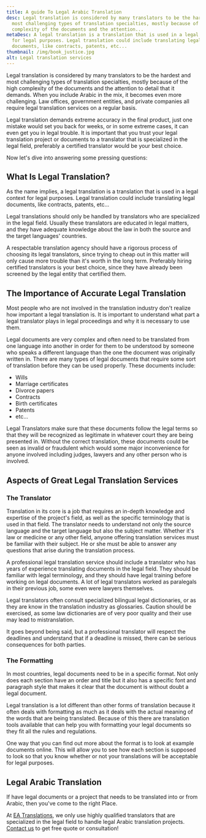 ```yaml
---
title: A guide To Legal Arabic Translation
desc: Legal translation is considered by many translators to be the hardest and
  most challenging types of translation specialties, mostly because of the high
  complexity of the documents and the attention...
metaDesc: A legal translation is a translation that is used in a legal context
  for legal purposes. Legal translation could include translating legal
  documents, like contracts, patents, etc...
thumbnail: /img/book_justice.jpg
alt: Legal translation services
---
```

Legal translation is considered by many translators to be the hardest and most challenging types of translation specialties, mostly because of the high complexity of the documents and the attention to detail that it demands. When you include Arabic in the mix, it becomes even more challenging. Law offices, government entities, and private companies all require legal translation services on a regular basis.

Legal translation demands extreme accuracy in the final product, just one mistake would set you back for weeks, or in some extreme cases, it can even get you in legal trouble. It is important that you trust your legal translation project or documents to a translator that is specialized in the legal field, preferably a certified translator would be your best choice.

Now let's dive into answering some pressing questions:

## What Is Legal Translation?

As the name implies, a legal translation is a translation that is used in a legal context for legal purposes. Legal translation could include translating legal documents, like contracts, patents, etc... 

Legal translations should only be handled by translators who are specialized in the legal field. Usually these translators are educated in legal matters, and they have adequate knowledge about the law in both the source and the target languages' countries.

A respectable translation agency should have a rigorous process of choosing its legal translators, since trying to cheap out in this matter will only cause more trouble than it's worth in the long term. Preferably hiring certified translators is your best choice, since they have already been screened by the legal entity that certified them.

## The Importance of Accurate Legal Translation

Most people who are not involved in the translation industry don't realize how important a legal translation is. It is important to understand what part a legal translator plays in legal proceedings and why it is necessary to use them.

Legal documents are very complex and often need to be translated from one language into another in order for them to be understood by someone who speaks a different language than the one the document was originally written in. There are many types of legal documents that require some sort of translation before they can be used properly. These documents include:

* Wills
* Marriage certificates
* Divorce papers
* Contracts
* Birth certificates
* Patents
* etc...

Legal Translators make sure that these documents follow the legal terms so that they will be recognized as legitimate in whatever court they are being presented in. Without the correct translation, these documents could be seen as invalid or fraudulent which would some major inconvenience for anyone involved including judges, lawyers and any other person who is involved.

## Aspects of Great Legal Translation Services

### The Translator

Translation in its core is a job that requires an in-depth knowledge and expertise of the project's field, as well as the specific terminology that is used in that field. The translator needs to understand not only the source language and the target language but also the subject matter. Whether it's law or medicine or any other field, anyone offering translation services must be familiar with their subject. He or she must be able to answer any questions that arise during the translation process.

A professional legal translation service should include a translator who has years of experience translating documents in the legal field. They should be familiar with legal terminology, and they should have legal training before working on legal documents. A lot of legal translators worked as paralegals in their previous job, some even were lawyers themselves.

Legal translators often consult specialized bilingual [](https://en.wikipedia.org/wiki/Law_dictionary "Law dictionary")legal dictionaries, or as they are know in the translation industry as glossaries. Caution should be exercised, as some law dictionaries are of very poor quality and their use may lead to mistranslation.

It goes beyond being said, but a professional translator will respect the deadlines and understand that if a deadline is missed, there can be serious consequences for both parties.

### The Formatting

In most countries, legal documents need to be in a specific format. Not only does each section have an order and title but it also has a specific font and paragraph style that makes it clear that the document is without doubt a legal document. 

Legal translation is a lot different than other forms of translation because it often deals with formatting as much as it deals with the actual meaning of the words that are being translated. Because of this there are translation tools available that can help you with formatting your legal documents so they fit all the rules and regulations.

One way that you can find out more about the format is to look at example documents online. This will allow you to see how each section is supposed to look so that you know whether or not your translations will be acceptable for legal purposes.

## Legal Arabic Translation

If have legal documents or a project that needs to be translated into or from Arabic, then you've come to the right Place.

At [EA Translations](https://englisharabictranslations.com/), we only use highly qualified translators that are specialized in the legal field to handle legal Arabic translation projects. [Contact us](https://englisharabictranslations.com/) to get free quote or consultation!